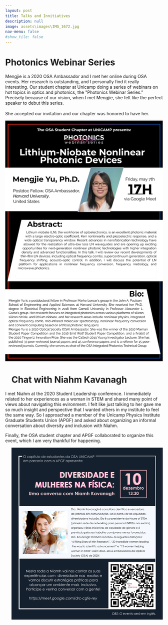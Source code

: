 ```yaml
---
layout: post
title: Talks and Innitiatives
description: null
image: assets\images\IMG_1672.jpg
nav-menu: false
#show_tile: false
---
```


<h1>Photonics Webinar Series </h1>
<p>Mengjie is a 2020 OSA Ambassador and I met her online during OSA events. Her research is outstanding, and I personally find it really interesting. Our student chapter at Unicamp doing a series of webinars on hot topics in optics and photonics, the "Photonics Webinar Series." Precisely because of our vision, when I met Mengjie, she felt like the perfect speaker to debut this series.<br><br>She accepted our invitation and our chapter was honored to have her.</p>
 <p><img src="assets\images\Talks\Yu_Mengjie.png"></p>


<h1 style="margin-left: 20px; text-align: left;"> Chat with Niahm Kavanagh </h1>
<p>I met Niahm at the 2020 Student Leadership conference. I immediately related to her experiences as a woman in STEM and shared many point of views about navigating this evironment. I felt like just talking to her gave me so much insight and perspective that I wanted others in my institute to feel the same way. So I approached a member of the Unicamp Physics Institute Graduate Students Union (APGF) and asked about organizing an informal conversation about diversity and inclusion with Niahm.</p>

<p>Finally, the OSA student chapter and APGF collaborated to organize this event, which I am very thankful for happening.</p>

 <p style="margin-left: 20px; text-align: left;"><img src="assets\images\Talks\RodaDeConversaNiamh_3.png"></p>